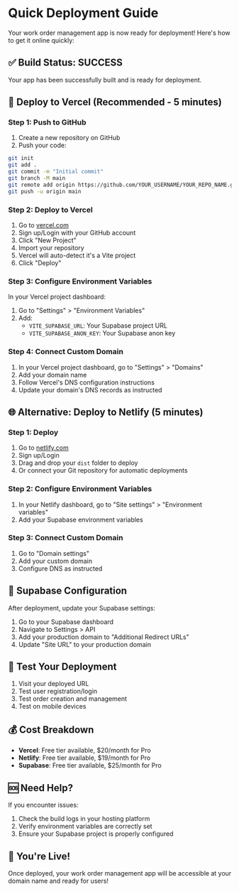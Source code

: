 # Quick Deployment Guide

Your work order management app is now ready for deployment! Here's how to get it online quickly:

## ✅ Build Status: SUCCESS
Your app has been successfully built and is ready for deployment.

## 🚀 Deploy to Vercel (Recommended - 5 minutes)

### Step 1: Push to GitHub
1. Create a new repository on GitHub
2. Push your code:
```bash
git init
git add .
git commit -m "Initial commit"
git branch -M main
git remote add origin https://github.com/YOUR_USERNAME/YOUR_REPO_NAME.git
git push -u origin main
```

### Step 2: Deploy to Vercel
1. Go to [vercel.com](https://vercel.com)
2. Sign up/Login with your GitHub account
3. Click "New Project"
4. Import your repository
5. Vercel will auto-detect it's a Vite project
6. Click "Deploy"

### Step 3: Configure Environment Variables
In your Vercel project dashboard:
1. Go to "Settings" > "Environment Variables"
2. Add:
   - `VITE_SUPABASE_URL`: Your Supabase project URL
   - `VITE_SUPABASE_ANON_KEY`: Your Supabase anon key

### Step 4: Connect Custom Domain
1. In your Vercel project dashboard, go to "Settings" > "Domains"
2. Add your domain name
3. Follow Vercel's DNS configuration instructions
4. Update your domain's DNS records as instructed

## 🌐 Alternative: Deploy to Netlify (5 minutes)

### Step 1: Deploy
1. Go to [netlify.com](https://netlify.com)
2. Sign up/Login
3. Drag and drop your `dist` folder to deploy
4. Or connect your Git repository for automatic deployments

### Step 2: Configure Environment Variables
1. In your Netlify dashboard, go to "Site settings" > "Environment variables"
2. Add your Supabase environment variables

### Step 3: Connect Custom Domain
1. Go to "Domain settings"
2. Add your custom domain
3. Configure DNS as instructed

## 🔧 Supabase Configuration

After deployment, update your Supabase settings:

1. Go to your Supabase dashboard
2. Navigate to Settings > API
3. Add your production domain to "Additional Redirect URLs"
4. Update "Site URL" to your production domain

## 📱 Test Your Deployment

1. Visit your deployed URL
2. Test user registration/login
3. Test order creation and management
4. Test on mobile devices

## 💰 Cost Breakdown

- **Vercel**: Free tier available, $20/month for Pro
- **Netlify**: Free tier available, $19/month for Pro
- **Supabase**: Free tier available, $25/month for Pro

## 🆘 Need Help?

If you encounter issues:
1. Check the build logs in your hosting platform
2. Verify environment variables are correctly set
3. Ensure your Supabase project is properly configured

## 🎉 You're Live!

Once deployed, your work order management app will be accessible at your domain name and ready for users!
